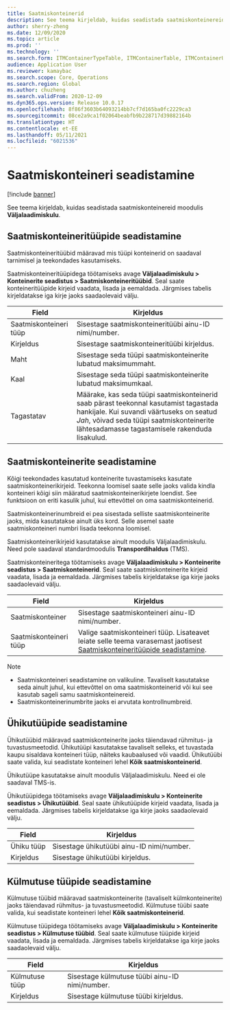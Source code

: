 ```yaml
---
title: Saatmiskonteinerid
description: See teema kirjeldab, kuidas seadistada saatmiskonteinereid moodulis Väljalaadimiskulu.
author: sherry-zheng
ms.date: 12/09/2020
ms.topic: article
ms.prod: ''
ms.technology: ''
ms.search.form: ITMContainerTypeTable, ITMContainerTable, ITMContainerUnitTypeTable, ITMRefrigerationTypeTable, ITMContainersListPage, ITMContainers
audience: Application User
ms.reviewer: kamaybac
ms.search.scope: Core, Operations
ms.search.region: Global
ms.author: chuzheng
ms.search.validFrom: 2020-12-09
ms.dyn365.ops.version: Release 10.0.17
ms.openlocfilehash: 8f86f3603b64093214bb7cf7d165ba0fc2229ca3
ms.sourcegitcommit: 08ce2a9ca1f02064beabfb9b228717d39882164b
ms.translationtype: HT
ms.contentlocale: et-EE
ms.lasthandoff: 05/11/2021
ms.locfileid: "6021536"
---
```

# <a name="shipping-container-setup"></a>Saatmiskonteineri seadistamine

[!include [banner](../../includes/banner.md)]

See teema kirjeldab, kuidas seadistada saatmiskonteinereid moodulis **Väljalaadimiskulu**.

## <a name="set-up-shipping-container-types"></a><a id="shipping-container-types"></a>Saatmiskonteineritüüpide seadistamine

Saatmiskonteineritüübid määravad mis tüüpi konteinerid on saadaval tarnimisel ja teekondades kasutamiseks.

Saatmiskonteineritüüpidega töötamiseks avage **Väljalaadimiskulu \> Konteinerite seadistus \> Saatmiskonteineritüübid**. Seal saate konteineritüüpide kirjeid vaadata, lisada ja eemaldada. Järgmises tabelis kirjeldatakse iga kirje jaoks saadaolevaid välju.

| Field | Kirjeldus |
|---|---|
| Saatmiskonteineri tüüp | Sisestage saatmiskonteineritüübi ainu-ID nimi/number. |
| Kirjeldus | Sisestage saatmiskonteineritüübi kirjeldus. |
| Maht | Sisestage seda tüüpi saatmiskonteinerite lubatud maksimummaht. |
| Kaal | Sisestage seda tüüpi saatmiskonteinerite lubatud maksimumkaal. |
| Tagastatav | Määrake, kas seda tüüpi saatmiskonteinerid saab pärast teekonnal kasutamist tagastada hankijale. Kui suvandi väärtuseks on seatud *Jah*, võivad seda tüüpi saatmiskonteinerite lähtesadamasse tagastamisele rakenduda lisakulud. |

## <a name="set-up-shipping-containers"></a>Saatmiskonteinerite seadistamine

Kõigi teekondades kasutatud konteinerite tuvastamiseks kasutate saatmiskonteinerikirjeid. Teekonna loomisel saate selle jaoks valida kindla konteineri kõigi siin määratud saatmiskonteinerikirjete loendist. See funktsioon on eriti kasulik juhul, kui ettevõttel on oma saatmiskonteinerid.

Saatmiskonteinerinumbreid ei pea sisestada selliste saatmiskonteinerite jaoks, mida kasutatakse ainult üks kord. Selle asemel saate saatmiskonteineri numbri lisada teekonna loomisel.

Saatmiskonteinerikirjeid kasutatakse ainult moodulis Väljalaadimiskulu. Need pole saadaval standardmoodulis **Transpordihaldus** (TMS).

Saatmiskonteineritega töötamiseks avage **Väljalaadimiskulu \> Konteinerite seadistus \> Saatmiskonteinerid**. Seal saate saatmiskonteinerite kirjeid vaadata, lisada ja eemaldada. Järgmises tabelis kirjeldatakse iga kirje jaoks saadaolevaid välju.

| Field | Kirjeldus |
|---|---|
| Saatmiskonteiner | Sisestage saatmiskonteineri ainu-ID nimi/number. |
| Saatmiskonteineri tüüp | Valige saatmiskonteineri tüüp. Lisateavet leiate selle teema varasemast jaotisest [Saatmiskonteineritüüpide seadistamine](#shipping-container-types). |

> [!NOTE]
> - Saatmiskonteineri seadistamine on valikuline. Tavaliselt kasutatakse seda ainult juhul, kui ettevõttel on oma saatmiskonteinerid või kui see kasutab sageli samu saatmiskonteinereid.
> - Saatmiskonteinerinumbrite jaoks ei arvutata kontrollnumbreid.

## <a name="set-up-unit-types"></a><a name="unit-types"></a>Ühikutüüpide seadistamine

Ühikutüübid määravad saatmiskonteinerite jaoks täiendavad rühmitus- ja tuvastusmeetodid. Ühikutüüpi kasutatakse tavaliselt selleks, et tuvastada kaupu sisaldava konteineri tüüp, näiteks kaubaalused või vaadid. Ühikutüübi saate valida, kui seadistate konteineri lehel **Kõik saatmiskonteinerid**.

Ühikutüüpe kasutatakse ainult moodulis Väljalaadimiskulu. Need ei ole saadaval TMS-is.

Ühikutüüpidega töötamiseks avage **Väljalaadimiskulu \> Konteinerite seadistus \> Ühikutüübid**. Seal saate ühikutüüpide kirjeid vaadata, lisada ja eemaldada. Järgmises tabelis kirjeldatakse iga kirje jaoks saadaolevaid välju.

| Field | Kirjeldus |
|---|---|
| Ühiku tüüp | Sisestage ühikutüübi ainu-ID nimi/number. |
| Kirjeldus | Sisestage ühikutüübi kirjeldus. |

## <a name="set-up-refrigeration-types"></a><a name="refrigeration-types"></a>Külmutuse tüüpide seadistamine

Külmutuse tüübid määravad saatmiskonteinerite (tavaliselt külmkonteinerite) jaoks täiendavad rühmitus- ja tuvastusmeetodid. Külmutuse tüübi saate valida, kui seadistate konteineri lehel **Kõik saatmiskonteinerid**.

Külmutuse tüüpidega töötamiseks avage **Väljalaadimiskulu \> Konteinerite seadistus \> Külmutuse tüübid**. Seal saate külmutuse tüüpide kirjeid vaadata, lisada ja eemaldada. Järgmises tabelis kirjeldatakse iga kirje jaoks saadaolevaid välju.

| Field | Kirjeldus |
|---|---|
| Külmutuse tüüp | Sisestage külmutuse tüübi ainu-ID nimi/number. |
| Kirjeldus | Sisestage külmutuse tüübi kirjeldus. |
